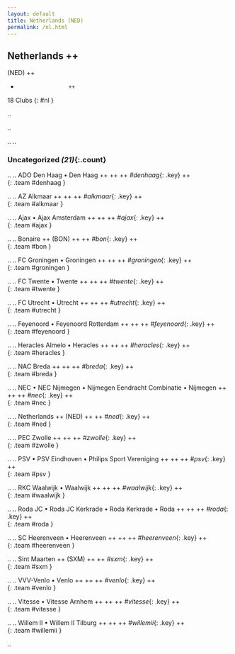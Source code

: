 ```yaml
---
layout: default
title: Netherlands (NED)
permalink: /nl.html
---
```



## Netherlands   ++
(NED)  ++
-                     ++
18 Clubs
{: #nl }


.. 




.. 




.. 
.. 


### Uncategorized _(21)_{:.count}


..
..
ADO Den Haag • Den Haag  ++
 ++
 ++
_#denhaag_{: .key} ++
<br>
{: .team #denhaag }

..
..
AZ Alkmaar  ++
 ++
 ++
_#alkmaar_{: .key} ++
<br>
{: .team #alkmaar }

..
..
Ajax • Ajax Amsterdam  ++
 ++
 ++
_#ajax_{: .key} ++
<br>
{: .team #ajax }

..
..
Bonaire  ++
 (BON) ++
 ++
_#bon_{: .key} ++
<br>
{: .team #bon }

..
..
FC Groningen • Groningen  ++
 ++
 ++
_#groningen_{: .key} ++
<br>
{: .team #groningen }

..
..
FC Twente • Twente  ++
 ++
 ++
_#twente_{: .key} ++
<br>
{: .team #twente }

..
..
FC Utrecht • Utrecht  ++
 ++
 ++
_#utrecht_{: .key} ++
<br>
{: .team #utrecht }

..
..
Feyenoord • Feyenoord Rotterdam  ++
 ++
 ++
_#feyenoord_{: .key} ++
<br>
{: .team #feyenoord }

..
..
Heracles Almelo • Heracles  ++
 ++
 ++
_#heracles_{: .key} ++
<br>
{: .team #heracles }

..
..
NAC Breda  ++
 ++
 ++
_#breda_{: .key} ++
<br>
{: .team #breda }

..
..
NEC • NEC Nijmegen • Nijmegen Eendracht Combinatie • Nijmegen  ++
 ++
 ++
_#nec_{: .key} ++
<br>
{: .team #nec }

..
..
Netherlands  ++
 (NED) ++
 ++
_#ned_{: .key} ++
<br>
{: .team #ned }

..
..
PEC Zwolle  ++
 ++
 ++
_#zwolle_{: .key} ++
<br>
{: .team #zwolle }

..
..
PSV • PSV Eindhoven • Philips Sport Vereniging  ++
 ++
 ++
_#psv_{: .key} ++
<br>
{: .team #psv }

..
..
RKC Waalwijk • Waalwijk  ++
 ++
 ++
_#waalwijk_{: .key} ++
<br>
{: .team #waalwijk }

..
..
Roda JC • Roda JC Kerkrade • Roda Kerkrade • Roda  ++
 ++
 ++
_#roda_{: .key} ++
<br>
{: .team #roda }

..
..
SC Heerenveen • Heerenveen  ++
 ++
 ++
_#heerenveen_{: .key} ++
<br>
{: .team #heerenveen }

..
..
Sint Maarten  ++
 (SXM) ++
 ++
_#sxm_{: .key} ++
<br>
{: .team #sxm }

..
..
VVV-Venlo • Venlo  ++
 ++
 ++
_#venlo_{: .key} ++
<br>
{: .team #venlo }

..
..
Vitesse • Vitesse Arnhem  ++
 ++
 ++
_#vitesse_{: .key} ++
<br>
{: .team #vitesse }

..
..
Willem II • Willem II Tilburg  ++
 ++
 ++
_#willemii_{: .key} ++
<br>
{: .team #willemii }




.. 
 
